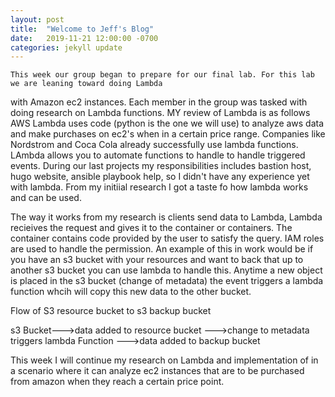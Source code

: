 ```yaml
---
layout: post
title:  "Welcome to Jeff's Blog"
date:   2019-11-21 12:00:00 -0700
categories: jekyll update
---
```


    This week our group began to prepare for our final lab. For this lab we are leaning toward doing Lambda 
with Amazon ec2 instances.
                  Each member in the group was tasked with doing research on Lambda functions. MY review of Lambda 
is as follows AWS Lambda uses code (python is the one we will use) to analyze aws data and make purchases on 
ec2's when in a certain price range. Companies like Nordstrom and Coca Cola already successfully use lambda 
functions. LAmbda allows you to automate functions to handle to handle triggered events. During our last projects
my responsibilities includes bastion host, hugo website, ansible playbook help, so I didn't have any experience yet
with lambda. From my initiial research I got a taste fo how lambda works and can be used. 
   
   The way it works from my research is clients send data to Lambda, Lambda recieives the request and gives it to the 
container or containers. The container contains code provided by the user to satisfy the query. IAM roles are used to 
handle the permission. An example of this in work would be if you have an s3 bucket with your resources  and want to 
back that up to another s3 bucket you can use lambda to handle this. Anytime a new object is placed in the s3 bucket
(change of metadata) the event triggers a lambda function whcih will copy this new data  to the other bucket.

Flow of S3 resource bucket to s3 backup bucket 

s3 Bucket--->data added to resource bucket --->change to metadata triggers lambda Function --->data added to backup 
bucket
   
 This week I will continue my research on Lambda and implementation of in a scenario where it can analyze ec2 
instances that are to be purchased from amazon when they reach a certain price point. 